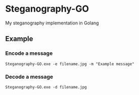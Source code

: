 # Steganography-GO
My steganography implementation in Golang 

## Example

### Encode a message
```
Steganography-GO.exe -e filename.jpg -m "Example message"
```

### Decode a message
```
Steganography-GO.exe -d filename.jpg
```
